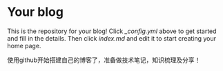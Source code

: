 # Your blog

This is the repository for your blog! Click *_config.yml* above to get started and fill in the details. Then click *index.md* and edit it to start creating your home page.

使用github开始搭建自己的博客了，准备做技术笔记，知识梳理及分享！